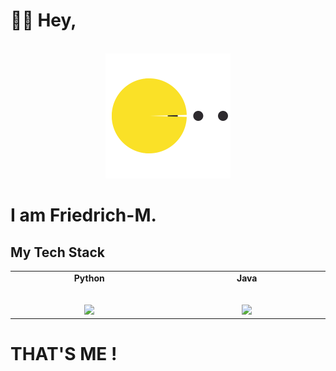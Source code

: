 # 👋🏻 Hey,
<div align="center">
	<br>
	<img src="https://raw.githubusercontent.com/Aniket965/Aniket965/master/pacman.svg?sanitize=true" width="200" height="200">
</div>

# I am Friedrich-M. 
<!-- ## I am a programmer

- <img src="https://media.giphy.com/media/KAq5w47R9rmTuvWOWa/giphy.gif" width=50 height=50>  I know Python and I love to code in Python . I also know a bit of machine learning and AI . <br>
- <img src="https://seeklogo.com/images/J/java-logo-7F8B35BAB3-seeklogo.com.png" width=50 height=50>  I also know Java and like coding in Java . 
- <img src="https://media0.giphy.com/media/pylpD8AoQCf3CQ1oO2/giphy.gif" width=30 height=30>  I have built some projects and am planning to build some more.<br> -->


## My Tech Stack

<table>
  <tbody>
    <tr valign="top">
      <td width="250px" align="center">
	      <span><strong>Python</strong></span><br><br><br>
        <img height="64px" src="https://upload.wikimedia.org/wikipedia/commons/thumb/c/c3/Python-logo-notext.svg/1200px-Python-logo-notext.svg.png">
      </td>
      <td width="250px" align="center">
        <span><strong>Java</strong></span><br><br><br>
        <img height="64px" src="https://upload.wikimedia.org/wikipedia/en/thumb/3/30/Java_programming_language_logo.svg/1200px-Java_programming_language_logo.svg.png">
      </td>
  </tbody>
</table>

<!-- ![Friedrich-M's github stats](https://github-readme-stats.vercel.app/api/?username=Friedrich-M&show_icons=true&title_color=fff&icon_color=79ff97&text_color=9f9f9f&bg_color=151515) -->
# THAT'S ME !

<!-- ⭐️ From [kaliv](https://github.com/Friedrich-M) -->
